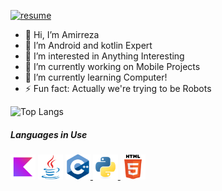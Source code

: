 [![resume](https://img.shields.io/badge/download-resume-blue.svg)](https://github.com/LeDerouxe/LeDerouxe/blob/main/resume2024.10.26.pdf)

- 👋 Hi, I’m Amirreza
- 🧪 I’m Android and kotlin Expert
- 👀 I’m interested in Anything Interesting
- 🔭 I’m currently working on Mobile Projects
- 🌱 I’m currently learning Computer!
- ⚡ Fun fact: Actually we're trying to be Robots
  <div  align="center">
<img src="https://github-readme-stats.vercel.app/api/top-langs/?username=Lederouxe&theme=gotham&layout=compact" alt="Top Langs" style="width:400px;"/>
  </div>
 <h5>Languages in Use</h5>
      <p>
     <a href="https://www.cprogramming.com/" target="_blank" rel="noreferrer"><img src="https://raw.githubusercontent.com/devicons/devicon/master/icons/kotlin/kotlin-original.svg" alt="c" width="40" height="40"/></a>
     <a href="https://www.cprogramming.com/" target="_blank" rel="noreferrer"><img src="https://raw.githubusercontent.com/devicons/devicon/master/icons/Java/java-original.svg" alt="c" width="40" height="40"/></a>
      <a href="https://www.w3schools.com/cpp/" target="_blank" rel="noreferrer"> <img src="https://raw.githubusercontent.com/devicons/devicon/master/icons/cplusplus/cplusplus-original.svg" alt="cplusplus" width="40" height="40"/> </a>
      <a href="https://www.python.org" target="_blank" rel="noreferrer"> <img src="https://raw.githubusercontent.com/devicons/devicon/master/icons/python/python-original.svg" alt="python" width="40" height="40"/> </a>
     <a href="https://www.w3.org/html/" target="_blank" rel="noreferrer"> <img src="https://raw.githubusercontent.com/devicons/devicon/master/icons/html5/html5-original-wordmark.svg" alt="html5" width="40" height="40"/> </a>
      </p>

<!---
LeDerouxe/LeDerouxe is a ✨ special ✨ repository because its `README.md` (this file) appears on your GitHub profile.
You can click the Preview link to take a look at your changes.
--->
